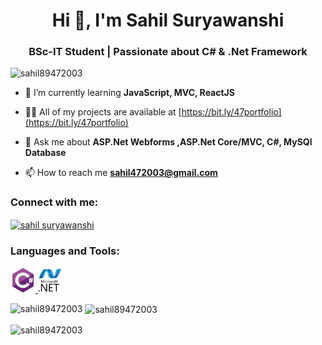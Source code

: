 <h1 align="center">Hi 👋, I'm Sahil Suryawanshi</h1>
<h3 align="center">BSc-IT Student | Passionate about C# & .Net Framework</h3>

<p align="left"> <img src="https://komarev.com/ghpvc/?username=sahil89472003&label=Profile%20views&color=0e75b6&style=flat" alt="sahil89472003" /> </p>

- 🌱 I’m currently learning **JavaScript, MVC, ReactJS**

- 👨‍💻 All of my projects are available at [https://bit.ly/47portfolio](https://bit.ly/47portfolio)

- 💬 Ask me about **ASP.Net Webforms ,ASP.Net Core/MVC, C#, MySQl Database**

- 📫 How to reach me **sahil472003@gmail.com**

<h3 align="left">Connect with me:</h3>
<p align="left">
<a href="https://linkedin.com/in/sahil suryawanshi" target="blank"><img align="center" src="https://raw.githubusercontent.com/rahuldkjain/github-profile-readme-generator/master/src/images/icons/Social/linked-in-alt.svg" alt="sahil suryawanshi" height="30" width="40" /></a>
</p>

<h3 align="left">Languages and Tools:</h3>
<p align="left"> <a href="https://www.w3schools.com/cs/" target="_blank" rel="noreferrer"> <img src="https://raw.githubusercontent.com/devicons/devicon/master/icons/csharp/csharp-original.svg" alt="csharp" width="40" height="40"/> </a> <a href="https://dotnet.microsoft.com/" target="_blank" rel="noreferrer"> <img src="https://raw.githubusercontent.com/devicons/devicon/master/icons/dot-net/dot-net-original-wordmark.svg" alt="dotnet" width="40" height="40"/> </a> </p>

<p><img align="left" src="https://github-readme-stats.vercel.app/api/top-langs?username=sahil89472003&show_icons=true&locale=en&layout=compact" alt="sahil89472003" /></p>

<p>&nbsp;<img align="center" src="https://github-readme-stats.vercel.app/api?username=sahil89472003&show_icons=true&locale=en" alt="sahil89472003" /></p>

<p><img align="center" src="https://github-readme-streak-stats.herokuapp.com/?user=sahil89472003&" alt="sahil89472003" /></p>
